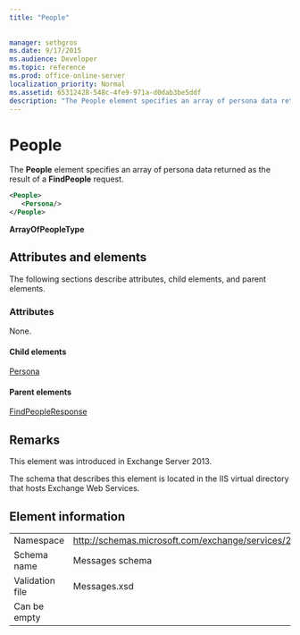 ```yaml
---
title: "People"
 
 
manager: sethgros
ms.date: 9/17/2015
ms.audience: Developer
ms.topic: reference
ms.prod: office-online-server
localization_priority: Normal
ms.assetid: 65312428-548c-4fe9-971a-d0dab3be5ddf
description: "The People element specifies an array of persona data returned as the result of a FindPeople request."
---
```


# People

The **People** element specifies an array of persona data returned as the result of a **FindPeople** request. 
  
```XML
<People>
   <Persona/>
</People>
```

 **ArrayOfPeopleType**
## Attributes and elements

The following sections describe attributes, child elements, and parent elements.
  
### Attributes

None.
  
#### Child elements

[Persona](persona.md)
  
#### Parent elements

[FindPeopleResponse](findpeopleresponse.md)
  
## Remarks

This element was introduced in Exchange Server 2013.
  
The schema that describes this element is located in the IIS virtual directory that hosts Exchange Web Services.
  
## Element information

|||
|:-----|:-----|
|Namespace  <br/> |http://schemas.microsoft.com/exchange/services/2006/messages  <br/> |
|Schema name  <br/> |Messages schema  <br/> |
|Validation file  <br/> |Messages.xsd  <br/> |
|Can be empty  <br/> ||
   


